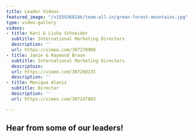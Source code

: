 ```yaml
---
title: Leader Videos
featured_image: "/v1559368246/team-all-in/green-forest-mountains.jpg"
type: video-gallery
videos:
- title: Kari & Lisha Schneider
  subtitle: International Marketing Directors
  description: ''
  url: https://vimeo.com/307270908
- title: Janie & Raymond Braun
  subtitle: International Marketing Directors
  descriptoin: 
  url: https://vimeo.com/307260235
  description: ''
- title: Monique Alaniz
  subtitle: Director
  description: ''
  url: https://vimeo.com/307247865

---
```

## Hear from some of our leaders!